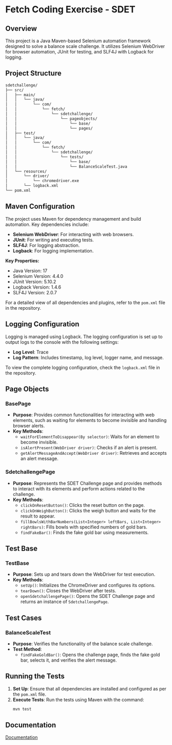 # Fetch Coding Exercise - SDET

## Overview

This project is a Java Maven-based Selenium automation framework designed to solve a balance scale challenge. It utilizes Selenium WebDriver for browser automation, JUnit for testing, and SLF4J with Logback for logging.

## Project Structure
```sh
sdetchallenge/
├── src/
│   ├── main/
│   │   └── java/
│   │       └── com/
│   │           └── fetch/
│   │               └── sdetchallenge/
│   │                   └── pageobjects/
│   │                       └── base/
│   │                       └── pages/
│   ├── test/
│   │   └── java/
│   │       └── com/
│   │           └── fetch/
│   │               └── sdetchallenge/
│   │                   └── tests/
│   │                       └── base/
│   │                       └── BalanceScaleTest.java
│   └── resources/
│       └── driver/
│           └── chromedriver.exe
│       └── logback.xml
└── pom.xml
```

## Maven Configuration

The project uses Maven for dependency management and build automation. Key dependencies include:

- **Selenium WebDriver**: For interacting with web browsers.
- **JUnit**: For writing and executing tests.
- **SLF4J**: For logging abstraction.
- **Logback**: For logging implementation.

**Key Properties:**

- Java Version: 17
- Selenium Version: 4.4.0
- JUnit Version: 5.10.2
- Logback Version: 1.4.6
- SLF4J Version: 2.0.7

For a detailed view of all dependencies and plugins, refer to the `pom.xml` file in the repository.

## Logging Configuration

Logging is managed using Logback. The logging configuration is set up to output logs to the console with the following settings:

- **Log Level**: Trace
- **Log Pattern**: Includes timestamp, log level, logger name, and message.

To view the complete logging configuration, check the `logback.xml` file in the repository.

## Page Objects

### BasePage

- **Purpose**: Provides common functionalities for interacting with web elements, such as waiting for elements to become invisible and handling browser alerts.
- **Key Methods**:
  - `waitForElementToDisappear(By selector)`: Waits for an element to become invisible.
  - `isAlertPresent(WebDriver driver)`: Checks if an alert is present.
  - `getAlertMessageAndAccept(WebDriver driver)`: Retrieves and accepts an alert message.

### SdetchallengePage

- **Purpose**: Represents the SDET Challenge page and provides methods to interact with its elements and perform actions related to the challenge.
- **Key Methods**:
  - `clickOnResetButton()`: Clicks the reset button on the page.
  - `clickOnWeighButton()`: Clicks the weigh button and waits for the result to appear.
  - `fillBowlsWithBarNumbers(List<Integer> leftBars, List<Integer> rightBars)`: Fills bowls with specified numbers of gold bars.
  - `findFakeBar()`: Finds the fake gold bar using measurements.

## Test Base

### TestBase

- **Purpose**: Sets up and tears down the WebDriver for test execution.
- **Key Methods**:
  - `setUp()`: Initializes the ChromeDriver and configures its options.
  - `tearDown()`: Closes the WebDriver after tests.
  - `openSdetchallengePage()`: Opens the SDET Challenge page and returns an instance of `SdetchallengePage`.

## Test Cases

### BalanceScaleTest

- **Purpose**: Verifies the functionality of the balance scale challenge.
- **Test Method**:
  - `findFakeGoldBar()`: Opens the challenge page, finds the fake gold bar, selects it, and verifies the alert message.

## Running the Tests

1. **Set Up**: Ensure that all dependencies are installed and configured as per the `pom.xml` file.
2. **Execute Tests**: Run the tests using Maven with the command:
   ```sh
   mvn test
## Documentation

[Documentation](https://github.com/valentinomilanov/sdetchallenge/blob/main/Documentation/Fetch_Coding_Exercise_SDET_Documentation.docx)

